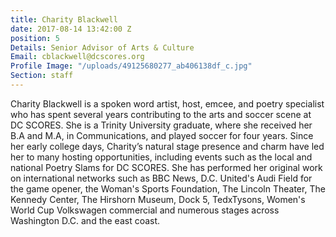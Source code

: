 ```yaml
---
title: Charity Blackwell
date: 2017-08-14 13:42:00 Z
position: 5
Details: Senior Advisor of Arts & Culture
Email: cblackwell@dcscores.org
Profile Image: "/uploads/49125680277_ab406138df_c.jpg"
Section: staff
---
```


Charity Blackwell is a spoken word artist, host, emcee, and poetry specialist who has spent several years contributing to the arts and soccer scene at DC SCORES. She is a Trinity University graduate, where she received her B.A and M.A, in Communications, and played soccer for four years. Since her early college days, Charity’s natural stage presence and charm have led her to many hosting opportunities, including events such as the local and national Poetry Slams for DC SCORES. She has performed her original work on international networks such as BBC News, D.C. United's Audi Field for the game opener, the Woman's Sports Foundation, The Lincoln Theater, The Kennedy Center, The Hirshorn Museum, Dock 5, TedxTysons, Women's World Cup Volkswagen commercial and numerous stages across Washington D.C. and the east coast.